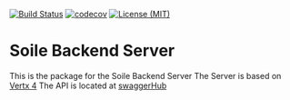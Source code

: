 [![Build Status](https://github.com/Abo-Soile/SOILE-BackendServer/workflows/CI-CD/badge.svg)](https://github.com/Abo-Soile/SOILE-BackendServer/workflows/CI-CD/badge.svg)
[![codecov](https://codecov.io/gh/Abo-Soile/SOILE-BackendServer/branch/main/graph/badge.svg?token=1H9DR2CR7S)](https://codecov.io/gh/Abo-Soile/SOILE-BackendServer)
[![License (MIT)](https://shields.io/badge/license-MIT-informational)](https://shields.io/badge/license-MIT-informational)

# Soile Backend Server

This is the package for the Soile Backend Server
The Server is based on [Vertx 4](https://vertx.io)
The API is located at [swaggerHub](https://app.swaggerhub.com/apis/THOMASPFAU/SoileAPI/1.0.0)





